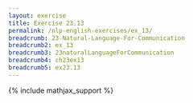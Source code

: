```yaml
---
layout: exercise
title: Exercise 23.13
permalink: /nlp-english-exercises/ex_13/
breadcrumb: 23-Natural-Language-For-Communication
breadcrumb2: ex_13
breadcrumb3: 23naturalLanguageForCommunication
breadcrumb4: ch23ex13
breadcrumb5: ex23.13
---
```


{% include mathjax_support %}

